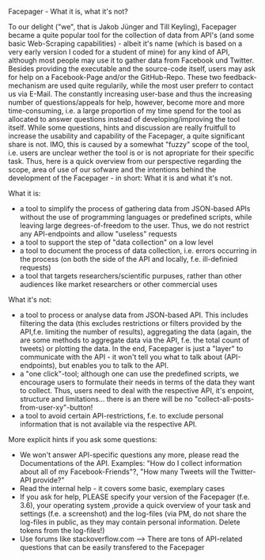 Facepager - What it is, what it's not?


To our delight ("we", that is Jakob Jünger and Till Keyling), Facepager became a quite popular tool for the collection of data from API's (and some basic Web-Scraping capabilities) - albeit it's name (which is based on a very early version I coded for a student of mine) for any kind of API, although most people may use it to gather data from Facebook und Twitter.
Besides providing the executable and the source-code itself, users may ask for help on a Facebook-Page and/or the GitHub-Repo. These two feedback-mechanism are used quite regularily, while the most user preferr to contact us via E-Mail.
The constantly increasing user-base and thus the increasing number of questions/appeals for help, however, become more and more time-consuming, i.e. a large proportion of my time spend for the tool as allocated to answer questions instead of developing/improving the tool itself. While some questions, hints and discussion are really fruitfull to increase the usability and capability of the Facepager, a quite significant share is not. IMO, this is caused by a somewhat "fuzzy" scope of the tool, i.e. users are unclear wether the tool is or is not apropriate for their specific task. Thus, here is a quick overview from our perspective regarding the scope, area of use of our sofware and the intentions behind the development of the Facepager - in short: What it is and what it's not.  

What it is:

- a tool to simplify the process of gathering data from JSON-based APIs without the use of programming languages or predefined scripts, while leaving large degrees-of-freedom to the user. Thus, we do not restrict any API-endpoints and allow "useless" requests
- a tool to support the step of "data collection" on a low level
- a tool to document the process of data collection, i.e. errors occurring in the process (on both the side of the API and locally, f.e. ill-definied requests) 
- a tool that targets researchers/scientific purpuses, rather than other audiences like market researchers or other commercial uses 

What it's not:

- a tool to process or analyse data from JSON-based API. This includes filtering the data (this excludes restrictions or filters provided by the API,f.e. limiting the number of results), aggregating the data (again, the are some methods to aggregate data via the API, f.e. the total count of tweets) or plotting the data. In the end, Facepager is just a "layer" to communicate with the API  - it won't tell you what to talk about (API-endpoints), but enables you to talk to the API. 
- a "one click"-tool; although one can use the predefined scripts, we encourage users to formulate their needs in terms of the data they want to collect. Thus, users need to deal with the respective API, it's enpoint, structure and limitations... there is an there will be no "collect-all-posts-from-user-xy"-button!
- a tool to avoid certain API-restrictions, f.e. to exclude personal information that is not available via the respective API.


More explicit hints if you ask some questions:

- We won't answer API-specific questions any more, please read the Documentations of the API. Examples: "How do I collect information about all of my Facebook-Friends"?, "How many Tweets will the Twitter-API provide?"
- Read the internal help - it covers some basic, exemplary cases
- If you ask for help, PLEASE specify your version of the Facepager (f.e. 3.6), your operating system ,provide a quick overview of your task and settings (f.e. a screenshot) and the log-files (via PM, do not share the log-files in public, as they may contain personal information. Delete tokens from the log-files!)
- Use forums like stackoverflow.com --> There are tons of API-related questions that can be easily transfered to the Facepager
